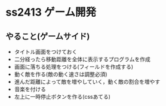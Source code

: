 # ss2413 ゲーム開発

## やること(ゲームサイド)
- タイトル画面をつけておく
- 二分経ったら移動距離を全体に表示するプログラムを作成
- 画面に落ちる処理をつける(フィールドを作成する)
- 動く敵を作る(敵の動く速さは調整必須)
- 進んだ距離によって敵を増やしていく，動く敵の割合を増やす
- 音楽を付ける
- 左上に一時停止ボタンを作る(cssあてる)
